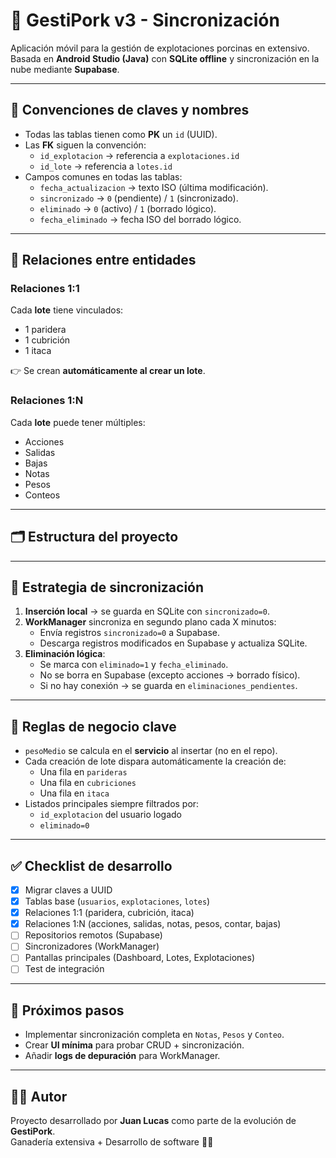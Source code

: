 # 🐷 GestiPork v3 - Sincronización

Aplicación móvil para la gestión de explotaciones porcinas en extensivo.  
Basada en **Android Studio (Java)** con **SQLite offline** y sincronización en la nube mediante **Supabase**.

---

## 📌 Convenciones de claves y nombres

- Todas las tablas tienen como **PK** un `id` (UUID).
- Las **FK** siguen la convención:
    - `id_explotacion` → referencia a `explotaciones.id`
    - `id_lote` → referencia a `lotes.id`
- Campos comunes en todas las tablas:
    - `fecha_actualizacion` → texto ISO (última modificación).
    - `sincronizado` → `0` (pendiente) / `1` (sincronizado).
    - `eliminado` → `0` (activo) / `1` (borrado lógico).
    - `fecha_eliminado` → fecha ISO del borrado lógico.

---

## 🔗 Relaciones entre entidades

### Relaciones 1:1
Cada **lote** tiene vinculados:
- 1 paridera
- 1 cubrición
- 1 itaca

👉 Se crean **automáticamente al crear un lote**.

### Relaciones 1:N
Cada **lote** puede tener múltiples:
- Acciones
- Salidas
- Bajas
- Notas
- Pesos
- Conteos

---

## 🗂 Estructura del proyecto


---

## 🔄 Estrategia de sincronización

1. **Inserción local** → se guarda en SQLite con `sincronizado=0`.
2. **WorkManager** sincroniza en segundo plano cada X minutos:
    - Envía registros `sincronizado=0` a Supabase.
    - Descarga registros modificados en Supabase y actualiza SQLite.
3. **Eliminación lógica**:
    - Se marca con `eliminado=1` y `fecha_eliminado`.
    - No se borra en Supabase (excepto acciones → borrado físico).
    - Si no hay conexión → se guarda en `eliminaciones_pendientes`.

---

## 🧮 Reglas de negocio clave

- `pesoMedio` se calcula en el **servicio** al insertar (no en el repo).
- Cada creación de lote dispara automáticamente la creación de:
    - Una fila en `parideras`
    - Una fila en `cubriciones`
    - Una fila en `itaca`
- Listados principales siempre filtrados por:
    - `id_explotacion` del usuario logado
    - `eliminado=0`

---

## ✅ Checklist de desarrollo

- [x] Migrar claves a UUID
- [x] Tablas base (`usuarios`, `explotaciones`, `lotes`)
- [x] Relaciones 1:1 (paridera, cubrición, itaca)
- [x] Relaciones 1:N (acciones, salidas, notas, pesos, contar, bajas)
- [ ] Repositorios remotos (Supabase)
- [ ] Sincronizadores (WorkManager)
- [ ] Pantallas principales (Dashboard, Lotes, Explotaciones)
- [ ] Test de integración

---

## 📅 Próximos pasos

- Implementar sincronización completa en `Notas`, `Pesos` y `Conteo`.
- Crear **UI mínima** para probar CRUD + sincronización.
- Añadir **logs de depuración** para WorkManager.

---

## 👨‍💻 Autor

Proyecto desarrollado por **Juan Lucas** como parte de la evolución de **GestiPork**.  
Ganadería extensiva + Desarrollo de software 📲🐖
